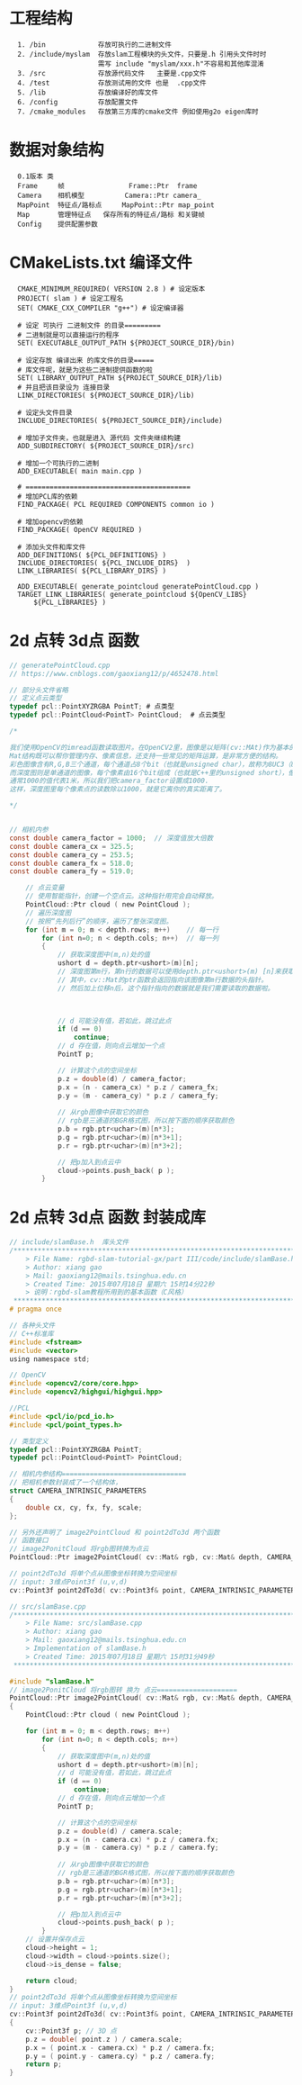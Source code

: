 # 工程结构 
      1. /bin             存放可执行的二进制文件
      2. /include/myslam  存放slam工程模块的头文件，只要是.h 引用头文件时时
                          需写 include "myslam/xxx.h"不容易和其他库混淆
      3. /src             存放源代码文件   主要是.cpp文件
      4. /test            存放测试用的文件 也是  .cpp文件
      5. /lib             存放编译好的库文件
      6. /config          存放配置文件
      7. /cmake_modules   存放第三方库的cmake文件 例如使用g2o eigen库时


# 数据对象结构
      0.1版本 类
      Frame     帧                Frame::Ptr  frame 
      Camera    相机模型          Camera::Ptr camera_
      MapPoint  特征点/路标点     MapPoint::Ptr map_point 
      Map       管理特征点   保存所有的特征点/路标 和关键帧
      Config    提供配置参数



#  CMakeLists.txt 编译文件
      CMAKE_MINIMUM_REQUIRED( VERSION 2.8 ) # 设定版本
      PROJECT( slam ) # 设定工程名
      SET( CMAKE_CXX_COMPILER "g++") # 设定编译器

      # 设定 可执行 二进制文件 的目录=========
      # 二进制就是可以直接运行的程序
      SET( EXECUTABLE_OUTPUT_PATH ${PROJECT_SOURCE_DIR}/bin) 

      # 设定存放 编译出来 的库文件的目录=====
      # 库文件呢，就是为这些二进制提供函数的啦
      SET( LIBRARY_OUTPUT_PATH ${PROJECT_SOURCE_DIR}/lib) 
      # 并且把该目录设为 连接目录
      LINK_DIRECTORIES( ${PROJECT_SOURCE_DIR}/lib)

      # 设定头文件目录
      INCLUDE_DIRECTORIES( ${PROJECT_SOURCE_DIR}/include)

      # 增加子文件夹，也就是进入 源代码 文件夹继续构建
      ADD_SUBDIRECTORY( ${PROJECT_SOURCE_DIR}/src)
      
      # 增加一个可执行的二进制
      ADD_EXECUTABLE( main main.cpp )
      
      # =========================================
      # 增加PCL库的依赖
      FIND_PACKAGE( PCL REQUIRED COMPONENTS common io )

      # 增加opencv的依赖
      FIND_PACKAGE( OpenCV REQUIRED )

      # 添加头文件和库文件
      ADD_DEFINITIONS( ${PCL_DEFINITIONS} )
      INCLUDE_DIRECTORIES( ${PCL_INCLUDE_DIRS}  )
      LINK_LIBRARIES( ${PCL_LIBRARY_DIRS} )

      ADD_EXECUTABLE( generate_pointcloud generatePointCloud.cpp )
      TARGET_LINK_LIBRARIES( generate_pointcloud ${OpenCV_LIBS} 
          ${PCL_LIBRARIES} )
      
# 2d 点转 3d点  函数
```c
// generatePointCloud.cpp
// https://www.cnblogs.com/gaoxiang12/p/4652478.html

// 部分头文件省略
// 定义点云类型
typedef pcl::PointXYZRGBA PointT; # 点类型
typedef pcl::PointCloud<PointT> PointCloud;  # 点云类型

/*

我们使用OpenCV的imread函数读取图片。在OpenCV2里，图像是以矩阵(cv::MAt)作为基本的数据结构。
Mat结构既可以帮你管理内存、像素信息，还支持一些常见的矩阵运算，是非常方便的结构。
彩色图像含有R,G,B三个通道，每个通道占8个bit（也就是unsigned char），故称为8UC3（8位unsigend char, 3通道）结构。
而深度图则是单通道的图像，每个像素由16个bit组成（也就是C++里的unsigned short），像素的值代表该点离传感器的距离。
通常1000的值代表1米，所以我们把camera_factor设置成1000.
这样，深度图里每个像素点的读数除以1000，就是它离你的真实距离了。

*/


// 相机内参
const double camera_factor = 1000;  // 深度值放大倍数
const double camera_cx = 325.5;
const double camera_cy = 253.5;
const double camera_fx = 518.0;
const double camera_fy = 519.0;

    // 点云变量
    // 使用智能指针，创建一个空点云。这种指针用完会自动释放。
    PointCloud::Ptr cloud ( new PointCloud );
    // 遍历深度图
    // 按照“先列后行”的顺序，遍历了整张深度图。
    for (int m = 0; m < depth.rows; m++)    // 每一行
        for (int n=0; n < depth.cols; n++)  // 每一列
        {
            // 获取深度图中(m,n)处的值
            ushort d = depth.ptr<ushort>(m)[n];
            // 深度图第m行，第n行的数据可以使用depth.ptr<ushort>(m) [n]来获取。
            // 其中，cv::Mat的ptr函数会返回指向该图像第m行数据的头指针。
            // 然后加上位移n后，这个指针指向的数据就是我们需要读取的数据啦。


            
            // d 可能没有值，若如此，跳过此点
            if (d == 0)
                continue;
            // d 存在值，则向点云增加一个点
            PointT p;

            // 计算这个点的空间坐标
            p.z = double(d) / camera_factor;
            p.x = (n - camera_cx) * p.z / camera_fx;
            p.y = (m - camera_cy) * p.z / camera_fy;
            
            // 从rgb图像中获取它的颜色
            // rgb是三通道的BGR格式图，所以按下面的顺序获取颜色
            p.b = rgb.ptr<uchar>(m)[n*3];
            p.g = rgb.ptr<uchar>(m)[n*3+1];
            p.r = rgb.ptr<uchar>(m)[n*3+2];

            // 把p加入到点云中
            cloud->points.push_back( p );
        }
```


# 2d 点转 3d点  函数  封装成库

```c
// include/slamBase.h  库头文件
/*************************************************************************
    > File Name: rgbd-slam-tutorial-gx/part III/code/include/slamBase.h
    > Author: xiang gao
    > Mail: gaoxiang12@mails.tsinghua.edu.cn
    > Created Time: 2015年07月18日 星期六 15时14分22秒
    > 说明：rgbd-slam教程所用到的基本函数（C风格）
 ************************************************************************/
# pragma once

// 各种头文件 
// C++标准库
#include <fstream>
#include <vector>
using namespace std;

// OpenCV
#include <opencv2/core/core.hpp>
#include <opencv2/highgui/highgui.hpp>

//PCL
#include <pcl/io/pcd_io.h>
#include <pcl/point_types.h>

// 类型定义
typedef pcl::PointXYZRGBA PointT;
typedef pcl::PointCloud<PointT> PointCloud;

// 相机内参结构===============================
// 把相机参数封装成了一个结构体，
struct CAMERA_INTRINSIC_PARAMETERS 
{ 
    double cx, cy, fx, fy, scale;
};

// 另外还声明了 image2PointCloud 和 point2dTo3d 两个函数
// 函数接口
// image2PonitCloud 将rgb图转换为点云
PointCloud::Ptr image2PointCloud( cv::Mat& rgb, cv::Mat& depth, CAMERA_INTRINSIC_PARAMETERS& camera );

// point2dTo3d 将单个点从图像坐标转换为空间坐标
// input: 3维点Point3f (u,v,d)
cv::Point3f point2dTo3d( cv::Point3f& point, CAMERA_INTRINSIC_PARAMETERS& camera );

```

```c
// src/slamBase.cpp
/*************************************************************************
    > File Name: src/slamBase.cpp
    > Author: xiang gao
    > Mail: gaoxiang12@mails.tsinghua.edu.cn
    > Implementation of slamBase.h
    > Created Time: 2015年07月18日 星期六 15时31分49秒
 ************************************************************************/

#include "slamBase.h"
// image2PonitCloud 将rgb图转 换为 点云====================
PointCloud::Ptr image2PointCloud( cv::Mat& rgb, cv::Mat& depth, CAMERA_INTRINSIC_PARAMETERS& camera )
{
    PointCloud::Ptr cloud ( new PointCloud );

    for (int m = 0; m < depth.rows; m++)
        for (int n=0; n < depth.cols; n++)
        {
            // 获取深度图中(m,n)处的值
            ushort d = depth.ptr<ushort>(m)[n];
            // d 可能没有值，若如此，跳过此点
            if (d == 0)
                continue;
            // d 存在值，则向点云增加一个点
            PointT p;

            // 计算这个点的空间坐标
            p.z = double(d) / camera.scale;
            p.x = (n - camera.cx) * p.z / camera.fx;
            p.y = (m - camera.cy) * p.z / camera.fy;
            
            // 从rgb图像中获取它的颜色
            // rgb是三通道的BGR格式图，所以按下面的顺序获取颜色
            p.b = rgb.ptr<uchar>(m)[n*3];
            p.g = rgb.ptr<uchar>(m)[n*3+1];
            p.r = rgb.ptr<uchar>(m)[n*3+2];

            // 把p加入到点云中
            cloud->points.push_back( p );
        }
    // 设置并保存点云
    cloud->height = 1;
    cloud->width = cloud->points.size();
    cloud->is_dense = false;

    return cloud;
}
// point2dTo3d 将单个点从图像坐标转换为空间坐标
// input: 3维点Point3f (u,v,d)
cv::Point3f point2dTo3d( cv::Point3f& point, CAMERA_INTRINSIC_PARAMETERS& camera )
{
    cv::Point3f p; // 3D 点
    p.z = double( point.z ) / camera.scale;
    p.x = ( point.x - camera.cx) * p.z / camera.fx;
    p.y = ( point.y - camera.cy) * p.z / camera.fy;
    return p;
}



```






